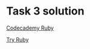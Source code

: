 # Task 3 solution

[Codecademy Ruby](codecademy_ruby_screenshot.jpg)

[Try Ruby](try_ruby_screenshot.jpg)